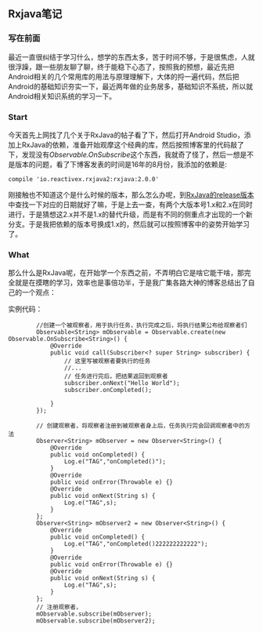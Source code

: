 ## Rxjava笔记

### 写在前面

最近一直很纠结于学习什么，想学的东西太多，苦于时间不够，于是很焦虑，人就很浮躁，跟一些朋友聊了聊，终于能稳下心态了，按照我的预想，最近先把Android相关的几个常用库的用法与原理理解下，大体的捋一遍代码，然后把Android的基础知识夯实一下，最近两年做的业务居多，基础知识不系统，所以就Android相关知识系统的学习一下。

### Start

今天首先上网找了几个关于RxJava的帖子看了下，然后打开Android Studio，添加上RxJava的依赖，准备开始观摩这个经典的库，然后按照博客里的代码敲了下，发现没有*Observable.OnSubscribe*这个东西，我就奇了怪了，然后一想是不是版本的问题，看了下博客发表的时间是16年的8月份，我添加的依赖是:
```
compile 'io.reactivex.rxjava2:rxjava:2.0.0'
```
刚接触也不知道这个是什么时候的版本，那么怎么办呢，到[RxJava的release版本](https://github.com/ReactiveX/RxJava/releases)中查找一下对应的日期就好了嘛，于是上去一查，有两个大版本号1.x和2.x在同时进行，于是猜想这2.x并不是1.x的替代升级，而是有不同的侧重点才出现的一个新分支。于是我把依赖的版本号换成1.x的，然后就可以按照博客中的姿势开始学习了。

### What

那么什么是RxJava呢，在开始学一个东西之前，不弄明白它是啥它能干啥，那完全就是在摸瞎的学习，效率也是事倍功半，于是我广集各路大神的博客总结出了自己的一个观点：

实例代码：
```
        //创建一个被观察者，用于执行任务，执行完成之后，将执行结果公布给观察者们
        Observable<String> mObservable = Observable.create(new Observable.OnSubscribe<String>() {
            @Override
            public void call(Subscriber<? super String> subscriber) {
                // 这里写被观察者要执行的任务
                //...
                // 任务进行完后，把结果返回到观察者
                subscriber.onNext("Hello World");
                subscriber.onCompleted();

            }
        });

        // 创建观察者，将观察者注册到被观察者身上后，任务执行完会回调观察者中的方法
        Observer<String> mObserver = new Observer<String>() {
            @Override
            public void onCompleted() {
                Log.e("TAG","onCompleted()");
            }
            @Override
            public void onError(Throwable e) {}
            @Override
            public void onNext(String s) {
                Log.e("TAG",s);
            }
        };
        Observer<String> mObserver2 = new Observer<String>() {
            @Override
            public void onCompleted() {
                Log.e("TAG","onCompleted()222222222222");
            }
            @Override
            public void onError(Throwable e) {}
            @Override
            public void onNext(String s) {
                Log.e("TAG",s);
            }
        };
        // 注册观察者，
        mObservable.subscribe(mObserver);
        mObservable.subscribe(mObserver2);

```
